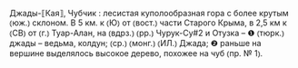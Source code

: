 ---
---

Джады-⟦Кая⟧, Чубчик
: лесистая куполообразная гора с более крутым ⦅юж.⦆ склоном. В 5 км. к ⦅Ю⦆ от ⦅вост.⦆ части Старого Крыма, в 2,5 км к ⦅СВ⦆ от ⦅г.⦆ Туар-Алан, на ⦅вдрз.⦆ ⦅рр.⦆ Чурук-Су#2 и Отузка – ❶ ⦅тюрк.⦆ джады – ведьма, колдун; ⦅ср.⦆ ⦅монг.⦆ ⦅ИЛ.⦆ Джада; ❷ раньше на вершине выделялось высокое дерево, похожее на чуб ⦅пр. № 1⦆.
